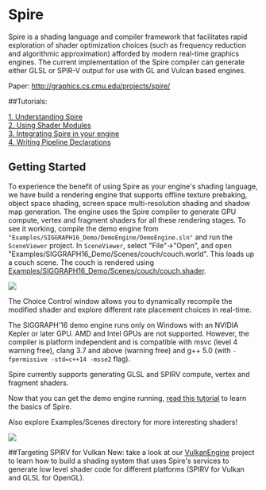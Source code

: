 # Spire
Spire is a shading language and compiler framework that facilitates rapid exploration of shader optimization choices (such as frequency reduction and algorithmic approximation) afforded by modern real-time graphics engines. The current implementation of the Spire compiler can generate either GLSL or SPIR-V output for use with GL and Vulcan based engines.

Paper: http://graphics.cs.cmu.edu/projects/spire/

##Tutorials:

[1. Understanding Spire](https://github.com/csyonghe/Spire/blob/master/Docs/tutorial1) <br/>
[2. Using Shader Modules](https://github.com/csyonghe/Spire/blob/master/Docs/tutorial2) <br/>
[3. Integrating Spire in your engine](https://github.com/csyonghe/Spire/blob/master/Docs/UserGuide.md) <br/>
[4. Writing Pipeline Declarations](https://github.com/csyonghe/Spire/blob/master/Docs/tutorial3/README.md)

## Getting Started
To experience the benefit of using Spire as your engine's shading language, we have build a rendering engine that supports offline  texture prebaking, object space shading, screen space multi-resolution shading and shadow map generation. The engine uses the Spire compiler to generate GPU compute, vertex and fragment shaders for all these rendering stages. To see it working, compile the demo engine from `"Examples/SIGGRAPH16_Demo/DemoEngine/DemoEngine.sln"` and run the `SceneViewer` project. In `SceneViewer`, select "File"->"Open", and open "Examples/SIGGRAPH16_Demo/Scenes/couch/couch.world". This loads up a couch scene. The couch is rendered using [Examples/SIGGRAPH16_Demo/Scenes/couch/couch.shader](https://github.com/csyonghe/Spire/blob/master/Examples/SIGGRAPH16_Demo/Scenes/couch/couch.shader).

![](https://github.com/csyonghe/Spire/blob/master/Docs/sceneViewer.jpg)

The Choice Control window allows you to dynamically recompile the modified shader and explore different rate placement choices in real-time.

The SIGGRAPH'16 demo engine runs only on Windows with an NVIDIA Kepler or later GPU. AMD and Intel GPUs are not supported. 
However, the compiler is platform independent and is compatible with msvc (level 4 warning free), clang 3.7 and above (warning free) and g++ 5.0 (with `-fpermissive -std=c++14 -msse2` flag). 

Spire currently supports generating GLSL and SPIRV compute, vertex and fragment shaders. 

Now that you can get the demo engine running, <a href="https://github.com/csyonghe/Spire/blob/master/Docs/tutorial1">read this tutorial</a> to learn the basics of Spire.

Also explore Examples/Scenes directory for more interesting shaders!

![](https://github.com/csyonghe/Spire/blob/master/Docs/sceneGallery.jpg)


##Targeting SPIRV for Vulkan
New: take a look at our [VulkanEngine](https://github.com/csyonghe/Spire/tree/master/Examples/VulkanEngine) project to learn how to build a shading system that uses Spire's services to generate low level shader code for different platforms (SPIRV for Vulkan and GLSL for OpenGL).
